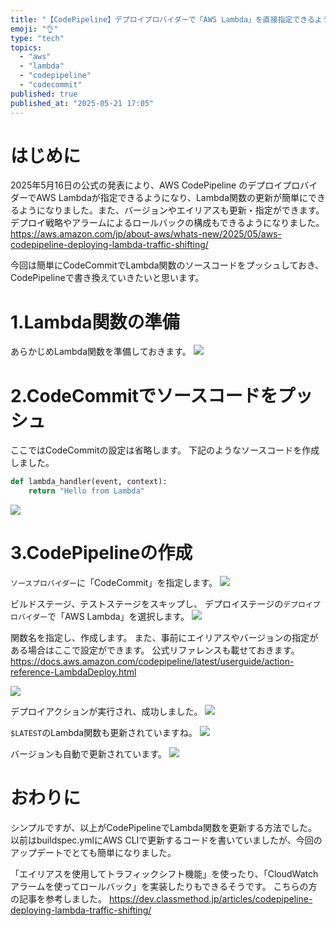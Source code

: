 ```yaml
---
title: "【CodePipeline】デプロイプロバイダーで「AWS Lambda」を直接指定できるようになりました"
emoji: "👌"
type: "tech"
topics:
  - "aws"
  - "lambda"
  - "codepipeline"
  - "codecommit"
published: true
published_at: "2025-05-21 17:05"
---
```


# はじめに
2025年5月16日の公式の発表により、AWS CodePipeline のデプロイプロバイダーでAWS Lambdaが指定できるようになり、Lambda関数の更新が簡単にできるようになりました。また、バージョンやエイリアスも更新・指定ができます。
デプロイ戦略やアラームによるロールバックの構成もできるようになりました。
https://aws.amazon.com/jp/about-aws/whats-new/2025/05/aws-codepipeline-deploying-lambda-traffic-shifting/

今回は簡単にCodeCommitでLambda関数のソースコードをプッシュしておき、CodePipelineで書き換えていきたいと思います。

# 1.Lambda関数の準備
あらかじめLambda関数を準備しておきます。
![](https://storage.googleapis.com/zenn-user-upload/cfd12cb2300e-20250521.png)

# 2.CodeCommitでソースコードをプッシュ
ここではCodeCommitの設定は省略します。
下記のようなソースコードを作成しました。

```py:lambda_function.py
def lambda_handler(event, context):
    return "Hello from Lambda"
```
![](https://storage.googleapis.com/zenn-user-upload/cfd11e09a05e-20250521.png)

# 3.CodePipelineの作成
`ソースプロバイダー`に「CodeCommit」を指定します。
![](https://storage.googleapis.com/zenn-user-upload/b670dbee0122-20250521.png)

ビルドステージ、テストステージをスキップし、
デプロイステージの`デプロイプロバイダー`で「AWS Lambda」を選択します。
![](https://storage.googleapis.com/zenn-user-upload/bbcb1ee135d0-20250521.png)

関数名を指定し、作成します。
また、事前にエイリアスやバージョンの指定がある場合はここで設定ができます。
公式リファレンスも載せておきます。
https://docs.aws.amazon.com/codepipeline/latest/userguide/action-reference-LambdaDeploy.html

![](https://storage.googleapis.com/zenn-user-upload/4303a6142226-20250521.png)

デプロイアクションが実行され、成功しました。
![](https://storage.googleapis.com/zenn-user-upload/cbe2d2e297bd-20250521.png)

`$LATEST`のLambda関数も更新されていますね。
![](https://storage.googleapis.com/zenn-user-upload/231e140eddc9-20250521.png)

バージョンも自動で更新されています。
![](https://storage.googleapis.com/zenn-user-upload/e9017c2898b8-20250521.png)

# おわりに
シンプルですが、以上がCodePipelineでLambda関数を更新する方法でした。
以前はbuildspec.ymlにAWS CLIで更新するコードを書いていましたが、今回のアップデートでとても簡単になりました。

「エイリアスを使用してトラフィックシフト機能」を使ったり、「CloudWatch アラームを使ってロールバック」を実装したりもできるそうです。
こちらの方の記事を参考しました。
https://dev.classmethod.jp/articles/codepipeline-deploying-lambda-traffic-shifting/


